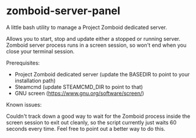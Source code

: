 # zomboid-server-panel
A little bash utility to manage a Project Zomboid dedicated server.

Allows you to start, stop and update either a stopped or running server. Zomboid server process runs in a screen session, so won't end when you close your terminal session.

Prerequisites:

* Project Zomboid dedicated server (update the BASEDIR to point to your installation path)
* Steamcmd (update STEAMCMD_DIR to point to that)
* GNU screen (https://www.gnu.org/software/screen/)

Known issues:

Couldn't track down a good way to wait for the Zomboid process inside the screen session to exit out cleanly, so the script currently just waits 60 seconds every time. Feel free to point out a better way to do this.
